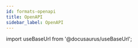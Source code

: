```yaml
---
id: formats-openapi
title: OpenAPI
sidebar_label: OpenAPI
---
```


import useBaseUrl from '@docusaurus/useBaseUrl';

